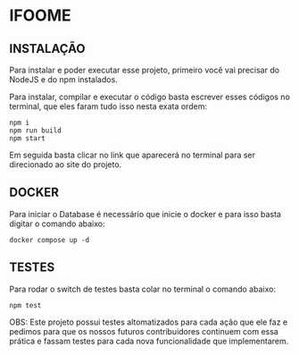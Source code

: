 # IFOOME

## INSTALAÇÃO

Para instalar e poder executar esse projeto, primeiro você vai precisar do NodeJS e do npm instalados.

Para instalar, compilar e executar o código basta escrever esses códigos no terminal, que eles faram tudo isso nesta exata ordem:
    
    npm i
    npm run build
    npm start

Em seguida basta clicar no link que aparecerá no terminal para ser direcionado ao site do projeto.

## DOCKER

Para iniciar o Database é necessário que inicie o docker e para isso basta digitar o comando abaixo:

    docker compose up -d

## TESTES

Para rodar o switch de testes basta colar no terminal o comando abaixo:

    npm test

OBS: Este projeto possui testes altomatizados para cada ação que ele faz e pedimos para que os nossos futuros contribuidores continuem com essa prática e fassam testes para cada nova funcionalidade que implementarem.